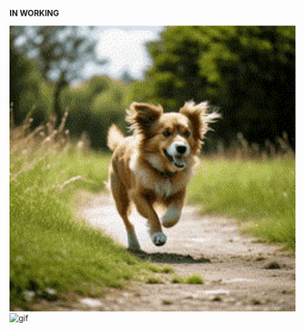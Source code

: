 **IN WORKING**

<img src="video/gen2gen/glue_video.gif" alt="gif"  width="570"/> <img src="video/gen2gen/gen_from_gen_increament_dual_rote_all_ways_base_losses_norm_cos_1_new_data_300_with_dim2norm_1_seed_70804.gif" alt="gif" width="570"/>
